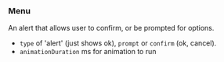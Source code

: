 ### Menu
An alert that allows user to confirm, or be prompted for options.

- `type` of 'alert' (just shows ok), `prompt` or `confirm` (ok, cancel).
- `animationDuration` ms for animation to run
